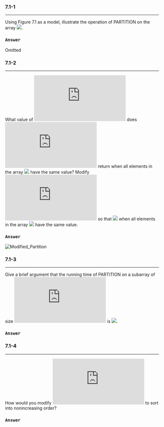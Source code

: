 ### 7.1-1 
***
Using Figure 7.1 as a model, illustrate the operation of PARTITION on the array ![](http://latex.codecogs.com/gif.latex?A\=\<13,19,9,5,12,8,7,4,21,2,6,11>).

### `Answer`

Omitted


### 7.1-2  
***
What value of ![](http://latex.codecogs.com/gif.latex?q) does ![](http://latex.codecogs.com/gif.latex?PARTITION) return when all elements in the array ![](http://latex.codecogs.com/gif.latex?A\=\\left[p\..r\right]) have the same value? Modify ![](http://latex.codecogs.com/gif.latex?PARTITION) so that ![](http://latex.codecogs.com/gif.latex?q\=\\left\lfloor\frac{\left(p+r\right)}{2}\right\rfloor) when all elements in the array ![](http://latex.codecogs.com/gif.latex?A\left[p\..r\right]) have the same value.

### `Answer`
![Modified_Partition](./CLRS_P2_C7_Algos/Done(1)/Quick_Sort/Modified_Partition)


### 7.1-3
***
Give a brief argument that the running time of PARTITION on a subarray of size ![](http://latex.codecogs.com/gif.latex?n) is ![](http://latex.codecogs.com/gif.latex?\Theta\left(n\right)).


### `Answer`



### 7.1-4
***
How would you modify ![](http://latex.codecogs.com/gif.latex?QUICKSORT) to sort into nonincreasing order?

### `Answer`
